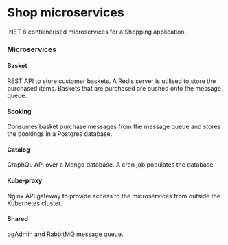 # Shop microservices
.NET 8 containerised microservices for a Shopping application.

### Microservices

#### Basket
REST API to store customer baskets. A Redis server is utilised to store the purchased items. Baskets that are purchased are pushed onto the message queue.

#### Booking
Consumes basket purchase messages from the message queue and stores the bookings in a Postgres database.

#### Catalog
GraphQL API over a Mongo database. A cron job populates the database.

#### Kube-proxy
Nginx API gateway to provide access to the microservices from outside the Kubernetes cluster.

#### Shared
pgAdmin and RabbitMQ message queue.
